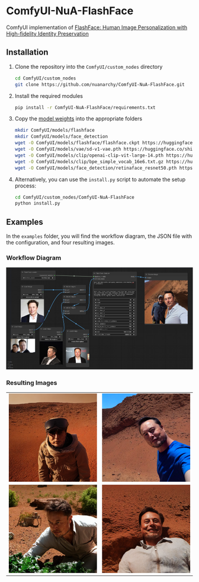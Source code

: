 # ComfyUI-NuA-FlashFace
ComfyUI implementation of [FlashFace: Human Image Personalization with High-fidelity Identity Preservation](https://github.com/ali-vilab/FlashFace)

## Installation
1. Clone the repository into the `ComfyUI/custom_nodes` directory

    ```sh
    cd ComfyUI/custom_nodes
    git clone https://github.com/nuanarchy/ComfyUI-NuA-FlashFace.git
    ```

2. Install the required modules

    ```sh
    pip install -r ComfyUI-NuA-FlashFace/requirements.txt
    ```

3. Copy the [model weights](https://huggingface.co/shilongz/FlashFace-SD1.5/tree/main) into the appropriate folders

    ```sh
    mkdir ComfyUI/models/flashface
    mkdir ComfyUI/models/face_detection
    wget -O ComfyUI/models/flashface/flashface.ckpt https://huggingface.co/shilongz/FlashFace-SD1.5/resolve/main/flashface.ckpt?download=true
    wget -O ComfyUI/models/vae/sd-v1-vae.pth https://huggingface.co/shilongz/FlashFace-SD1.5/resolve/main/sd-v1-vae.pth?download=true
    wget -O ComfyUI/models/clip/openai-clip-vit-large-14.pth https://huggingface.co/shilongz/FlashFace-SD1.5/resolve/main/openai-clip-vit-large-14.pth?download=true
    wget -O ComfyUI/models/clip/bpe_simple_vocab_16e6.txt.gz https://huggingface.co/shilongz/FlashFace-SD1.5/resolve/main/bpe_simple_vocab_16e6.txt.gz?download=true
    wget -O ComfyUI/models/face_detection/retinaface_resnet50.pth https://huggingface.co/shilongz/FlashFace-SD1.5/resolve/main/retinaface_resnet50.pth?download=true
    ```

4. Alternatively, you can use the `install.py` script to automate the setup process:

    ```sh
    cd ComfyUI/custom_nodes/ComfyUI-NuA-FlashFace
    python install.py
    ```
## Examples
In the `examples` folder, you will find the workflow diagram, the JSON file with the configuration, and four resulting images.

### Workflow Diagram

<img src="examples/workflow_example.png" alt="Workflow Diagram" width=auto height=auto>

### Resulting Images
<table>
    <tr>
        <td><img src="examples/ComfyUI_example_0.png" alt="Result Image 1" width=auto height=auto></td>
        <td><img src="examples/ComfyUI_example_1.png" alt="Result Image 2" width=auto height=auto></td>
    </tr>
    <tr>
        <td><img src="examples/ComfyUI_example_2.png" alt="Result Image 3" width=auto height=auto></td>
        <td><img src="examples/ComfyUI_example_3.png" alt="Result Image 4" width=auto height=auto></td>
    </tr>
</table>


